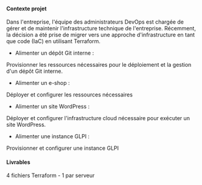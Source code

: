 #### Contexte projet 

Dans l'entreprise, l'équipe des administrateurs DevOps est chargée de gérer et de maintenir l'infrastructure technique de l'entreprise. Récemment, la décision a été prise de migrer vers une approche d'infrastructure en tant que code (IaC) en utilisant Terraform.  

- Alimenter un dépôt Git interne : 

Provisionner les ressources nécessaires pour le déploiement et la gestion d'un dépôt Git interne. 

- Alimenter un e-shop :  

Déployer et configurer les ressources nécessaires 

- Alimenter un site WordPress : 

Déployer et configurer l'infrastructure cloud nécessaire pour exécuter un site WordPress. 

- Alimenter une instance GLPI : 

Provisionner et configurer une instance GLPI



#### Livrables

4 fichiers Terraform - 1 par serveur 